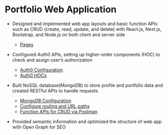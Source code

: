 # Portfolio Web Application
* Designed and implemented web app layouts and basic function APIs such as CRUD (create, read, update, and delete) with React.js, Next.js, Bootstrap, and Node.js on both client and server side 
  * [Pages](https://github.com/Jsonghh/portfolio-jh/tree/master/pages)
* Configured Auth0 APIs, setting up higher-order components (HOC) to check and assign user’s authorization
  * [Auth0 Configuration](https://github.com/Jsonghh/portfolio-jh/blob/master/services/auth0.js)
  * [Auth0 HOCs](https://github.com/Jsonghh/portfolio-jh/tree/master/components/hoc)
* Built NoSQL database(MongoDB) to store profile and portfolio data and created RESTful APIs to handle requests
  * [MongoDB Configuration](https://github.com/Jsonghh/portfolio-jh/tree/master/server)
  * [Configure routing and URL paths](https://github.com/Jsonghh/portfolio-jh/blob/master/server/index.js)
  * [Function APIs for CRUD via Postman](https://github.com/Jsonghh/portfolio-jh/tree/master/server/routes)
  
* Provided semantic information and optimized the structure of web app with Open Graph for SEO
